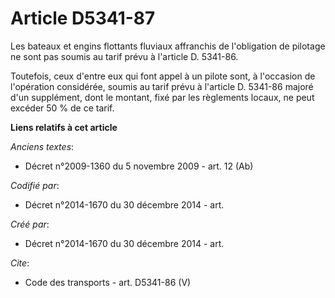 # Article D5341-87

Les bateaux et engins flottants fluviaux affranchis de l'obligation de pilotage ne sont pas soumis au tarif prévu à l'article
D. 5341-86. 

Toutefois, ceux d'entre eux qui font appel à un pilote sont, à l'occasion de l'opération considérée, soumis au tarif prévu à
l'article D. 5341-86 majoré d'un supplément, dont le montant, fixé par les règlements locaux, ne peut excéder 50 % de ce
tarif.

**Liens relatifs à cet article**

_Anciens textes_:

  - Décret n°2009-1360 du 5 novembre 2009 - art. 12 (Ab)

_Codifié par_:

  - Décret n°2014-1670 du 30 décembre 2014 - art.

_Créé par_:

  - Décret n°2014-1670 du 30 décembre 2014 - art.

_Cite_:

  - Code des transports - art. D5341-86 (V)
